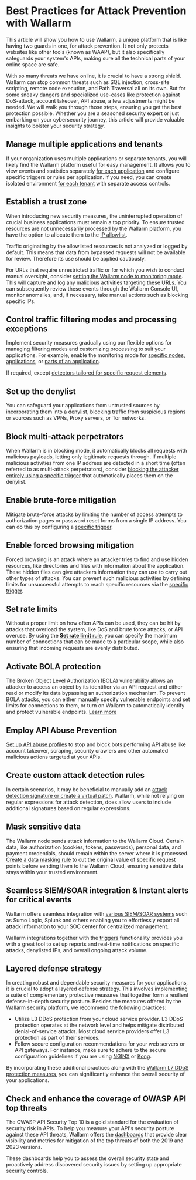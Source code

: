 # Best Practices for Attack Prevention with Wallarm

This article will show you how to use Wallarm, a unique platform that is like having two guards in one, for attack prevention. It not only protects websites like other tools (known as WAAP), but it also specifically safeguards your system's APIs, making sure all the technical parts of your online space are safe.

With so many threats we have online, it is crucial to have a strong shield. Wallarm can stop common threats such as SQL injection, cross-site scripting, remote code execution, and Path Traversal all on its own. But for some sneaky dangers and specialized use-cases like protection against DoS-attack, account takeover, API abuse, a few adjustments might be needed. We will walk you through those steps, ensuring you get the best protection possible. Whether you are a seasoned security expert or just embarking on your cybersecurity journey, this article will provide valuable insights to bolster your security strategy.

## Manage multiple applications and tenants

If your organization uses multiple applications or separate tenants, you will likely find the Wallarm platform useful for easy management. It allows you to view events and statistics separately [for each application](../user-guides/settings/applications.md) and configure specific triggers or rules per application. If you need, you can create isolated environment [for each tenant](../installation/multi-tenant/overview.md) with separate access controls. 

## Establish a trust zone

When introducing new security measures, the uninterrupted operation of crucial business applications must remain a top priority. To ensure trusted resources are not unnecessarily processed by the Wallarm platform, you have the option to allocate them to the [IP allowlist](../user-guides/ip-lists/allowlist.md).

Traffic originating by the allowlisted resources is not analyzed or logged by default. This means that data from bypassed requests will not be available for review. Therefore its use should be applied cautiously.

For URLs that require unrestricted traffic or for which you wish to conduct manual oversight, consider [setting the Wallarm node to monitoring mode](../admin-en/configure-wallarm-mode.md). This will capture and log any malicious activities targeting these URLs. You can subsequently review these events through the Wallarm Console UI, monitor anomalies, and, if necessary, take manual actions such as blocking specific IPs.

## Control traffic filtering modes and processing exceptions

Implement security measures gradually using our flexible options for managing filtering modes and customizing processing to suit your applications. For example, enable the monitoring mode for [specific nodes, applications](../admin-en/configure-wallarm-mode.md#specifying-the-filtration-mode-in-the-wallarm_mode-directive), or [parts of an application](../admin-en/configure-wallarm-mode.md#example-disabling-request-blocking-during-user-registration).

If required, except [detectors tailored for specific request elements](../user-guides/rules/ignore-attack-types.md).

## Set up the denylist

You can safeguard your applications from untrusted sources by incorporating them into a [denylist](../user-guides/ip-lists/denylist.md), blocking traffic from suspicious regions or sources such as VPNs, Proxy servers, or Tor networks.

## Block multi-attack perpetrators

When Wallarm is in blocking mode, it automatically blocks all requests with malicious payloads, letting only legitimate requests through. If multiple malicious activities from one IP address are detected in a short time (often referred to as multi-attack perpetrators), consider [blocking the attacker entirely using a specific trigger](../user-guides/triggers/trigger-examples.md#denylist-ip-if-4-or-more-malicious-payloads-are-detected-in-1-hour) that automatically places them on the denylist.

## Enable brute-force mitigation

Mitigate brute-force attacks by limiting the number of access attempts to authorization pages or password reset forms from a single IP address. You can do this by configuring a [specific trigger](../admin-en/configuration-guides/protecting-against-bruteforce.md).

## Enable forced browsing mitigation

Forced browsing is an attack where an attacker tries to find and use hidden resources, like directories and files with information about the application. These hidden files can give attackers information they can use to carry out other types of attacks. You can prevent such malicious activities by defining limits for unsuccessful attempts to reach specific resources via the [specific trigger](../admin-en/configuration-guides/protecting-against-bruteforce.md).

## Set rate limits

Without a proper limit on how often APIs can be used, they can be hit by attacks that overload the system, like DoS and brute force attacks, or API overuse. By using the [**Set rate limit** rule](../user-guides/rules/rate-limiting.md), you can specify the maximum number of connections that can be made to a particular scope, while also ensuring that incoming requests are evenly distributed.

## Activate BOLA protection

The Broken Object Level Authorization (BOLA) vulnerability allows an attacker to access an object by its identifier via an API request and either read or modify its data bypassing an authorization mechanism. To prevent BOLA attacks, you can either manually specify vulnerable endpoints and set limits for connections to them, or turn on Wallarm to automatically identify and protect vulnerable endpoints. [Learn more](../admin-en/configuration-guides/protecting-against-bola.md)

## Employ API Abuse Prevention

[Set up API abuse profiles](../api-abuse-prevention/setup.md) to stop and block bots performing API abuse like account takeover, scraping, security crawlers and other automated malicious actions targeted at your APIs.

## Create custom attack detection rules

In certain scenarios, it may be beneficial to manually add an [attack detection signature or create a virtual patch](../user-guides/rules/regex-rule.md). Wallarm, while not relying on regular expressions for attack detection, does allow users to include additional signatures based on regular expressions.

## Mask sensitive data

The Wallarm node sends attack information to the Wallarm Cloud. Certain data, like authorization (cookies, tokens, passwords), personal data, and payment credentials, should remain within the server where it is processed. [Create a data masking rule](../user-guides/rules/sensitive-data-rule.md) to cut the original value of specific request points before sending them to the Wallarm Cloud, ensuring sensitive data stays within your trusted environment.

## Seamless SIEM/SOAR integration & Instant alerts for critical events

Wallarm offers seamless integration with [various SIEM/SOAR systems](../user-guides/settings/integrations/integrations-intro.md) such as Sumo Logic, Splunk and others enabling you to effortlessly export all attack information to your SOC center for centralized management.

Wallarm integrations together with the [triggers](../user-guides/triggers/triggers.md) functionality provides you with a great tool to set up reports and real-time notifications on specific attacks, denylisted IPs, and overall ongoing attack volume.

## Layered defense strategy

In creating robust and dependable security measures for your applications, it is crucial to adopt a layered defense strategy. This involves implementing a suite of complementary protective measures that together form a resilient defense-in-depth security posture. Besides the measures offered by the Wallarm security platform, we recommend the following practices:

* Utilize L3 DDoS protection from your cloud service provider. L3 DDoS protection operates at the network level and helps mitigate distributed denial-of-service attacks. Most cloud service providers offer L3 protection as part of their services.
* Follow secure configuration recommendations for your web servers or API gateways. For instance, make sure to adhere to the secure configuration guidelines if you are using [NGINX](https://www.cyberciti.biz/tips/linux-unix-bsd-nginx-webserver-security.html) or [Kong](https://konghq.com/learning-center/api-gateway/secure-api-gateway).

By incorporating these additional practices along with the [Wallarm L7 DDoS protection measures](../admin-en/configuration-guides/protecting-against-ddos.md#l7-ddos-protection-with-wallarm), you can significantly enhance the overall security of your applications.

## Check and enhance the coverage of OWASP API top threats

The OWASP API Security Top 10 is a gold standard for the evaluation of security risk in APIs. To help you measure your API's security posture against these API threats, Wallarm offers the [dashboards](../user-guides/dashboards/owasp-api-top-ten.md) that provide clear visibility and metrics for mitigation of the top threats of both the 2019 and 2023 versions.

These dashboards help you to assess the overall security state and proactively address discovered security issues by setting up appropriate security controls.
